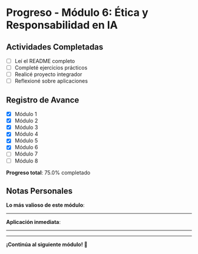 # Progreso - Módulo 6: Ética y Responsabilidad en IA

## Actividades Completadas

- [ ] Leí el README completo
- [ ] Completé ejercicios prácticos
- [ ] Realicé proyecto integrador
- [ ] Reflexioné sobre aplicaciones

## Registro de Avance

- [x] Módulo 1
- [x] Módulo 2
- [x] Módulo 3
- [x] Módulo 4
- [x] Módulo 5
- [x] Módulo 6
- [ ] Módulo 7
- [ ] Módulo 8

**Progreso total**: 75.0% completado

## Notas Personales

**Lo más valioso de este módulo**:
_______________________________________________

**Aplicación inmediata**:
_______________________________________________

---

**¡Continúa al siguiente módulo! 💪**
